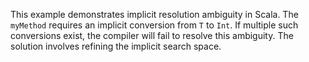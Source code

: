 This example demonstrates implicit resolution ambiguity in Scala.  The `myMethod` requires an implicit conversion from `T` to `Int`. If multiple such conversions exist, the compiler will fail to resolve this ambiguity. The solution involves refining the implicit search space.